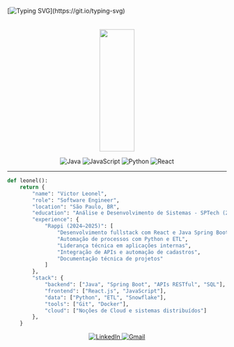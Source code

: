 [![Typing SVG](https://readme-typing-svg.herokuapp.com/?color=CCCCCC&size=35&center=true&vCenter=true&width=1000&lines=Hello,+I'm+Victor+Leonel;Software+Engineer+from+Brazil,+SP;Graduated+in+Systems+Analysis+and+Development;Focused+on+clean,+efficient+and+scalable+code;Welcome+to+my+GitHub!)](https://git.io/typing-svg)

<div align="center">
<img src="https://github-readme-stats-74zg.vercel.app/api/top-langs/?username=v-leonel&layout=compact&langs_count=15&hide_border=true&title_color=a3a2a0&text_color=FFF&bg_color=0d1117"
     style="margin-top:20px;"
     height="280px"
     width = "40%"
    />
     
![Java](https://img.shields.io/badge/Java-ED8B00?style=flat-square&logo=openjdk&logoColor=white)
![JavaScript](https://img.shields.io/badge/JavaScript-F7DF1E?style=flat-square&logo=javascript&logoColor=black)
![Python](https://img.shields.io/badge/Python-3670A0?style=flat-square&logo=python&logoColor=white)
![React](https://img.shields.io/badge/React-20232A?style=flat-square&logo=react&logoColor=61DAFB)
</div>

---

```python
def leonel():
    return {
        "name": "Victor Leonel",
        "role": "Software Engineer",
        "location": "São Paulo, BR",
        "education": "Análise e Desenvolvimento de Sistemas - SPTech (2023–2025)",
        "experience": {
            "Rappi (2024–2025)": [
                "Desenvolvimento fullstack com React e Java Spring Boot",
                "Automação de processos com Python e ETL",
                "Liderança técnica em aplicações internas",
                "Integração de APIs e automação de cadastros",
                "Documentação técnica de projetos"
            ]
        },
        "stack": {
            "backend": ["Java", "Spring Boot", "APIs RESTful", "SQL"],
            "frontend": ["React.js", "JavaScript"],
            "data": ["Python", "ETL", "Snowflake"],
            "tools": ["Git", "Docker"],
            "cloud": ["Noções de Cloud e sistemas distribuídos"]
        },
    }

```
<div align="center"> <a href="https://www.linkedin.com/in/victor-leonel-superbi/" target="_blank"> <img src="https://img.shields.io/badge/LinkedIn-0077B5?style=for-the-badge&logo=linkedin&logoColor=white" alt="LinkedIn" /> </a> <a href="mailto:victor03leonel@gmail.com" target="_blank"> <img src="https://img.shields.io/badge/Gmail-D14836?style=for-the-badge&logo=gmail&logoColor=white" alt="Gmail" /> </a> </div>
